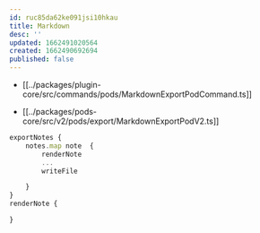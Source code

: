 ```yaml
---
id: ruc85da62ke091jsi10hkau
title: Markdown
desc: ''
updated: 1662491020564
created: 1662490692694
published: false
---
```


- [[../packages/plugin-core/src/commands/pods/MarkdownExportPodCommand.ts]]


- [[../packages/pods-core/src/v2/pods/export/MarkdownExportPodV2.ts]]
```ts
exportNotes {
    notes.map note  {
        renderNote
        ...
        writeFile

    }
}
renderNote {

}
```